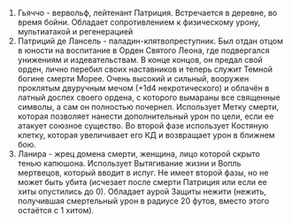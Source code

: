1. Гьяччо - вервольф, лейтенант Патриция. Встречается в деревне, во время бойни. Обладает сопротивлением к физическому урону, мультиатакой и регенерацией
2. Патриций де Лансель - паладин-клятвопреступник. Был отдан отцом в юности на воспитание в Орден Святого Леона, где подвергался унижениям и издевательствам. В конце концов, он предал свой орден, лично перебил своих наставников и теперь служит Темной богине смерти Морее. Очень высокий и сильный, вооружен проклятым двуручным мечом (+1d4 некротического) и облачён в латный доспех своего ордена, с которого вымараны все священные символы, а сам он полностью почернел. Использует Метку смерти, которая позволяет нанести дополнительный урон по цели, если ее атакует союзное существо. Во второй фазе использует Костяную клетку, которая увеличивает его КД и возвращает урон в ближнем бою.
3. Ланира - жрец домена смерти, женщина, лицо которой скрыто тенью капюшона. Использует Вытягивание жизни и Вопль мертвецов, который вводит в испуг. Не имеет второй фазы, но не может быть убита (исчезает после смерти Патриция или если ее хиты опустились до 0). Обладает аурой Защиты нежити (нежить, получившая смертельный урон в радиусе 20 футов, вместо этого остаётся с 1 хитом).